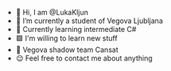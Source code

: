 - 👋 Hi, I am @LukaKljun
- 🌱 I’m currently a student of Vegova Ljubljana
- 🏫 Currently learning intermediate C# 
- 🟩 I'm willing to learn new stuff
- 🚀 Vegova shadow team Cansat
- 😌 Feel free to contact me about anything
<!---
LukaKljun/LukaKljun is a ✨ special ✨ repository because its `README.md` (this file) appears on your GitHub profile.
You can click the Preview link to take a look at your changes.
--->
